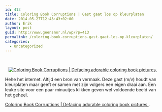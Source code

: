 ```yaml
---
id: 413
title: Coloring Book Corruptions | Gast gaat los op kleurplaten
date: 2014-05-27T12:43:43+02:00
author: Erik
layout: post
guid: http://www.geensnor.nl/wp/?p=413
permalink: /coloring-book-corruptions-gast-gaat-los-op-kleurplaten/
categories:
  - Uncategorized
---
```

&nbsp;

<p style="text-align: center;">
  <a href="http://coloringbookcorruptions.com/"><img src='http://www.geensnor.nl/wp/wp-content/uploads/2014/05/Disco-Lolzebracakes.jpg' alt='Coloring Book Corruptions | Defacing adorable coloring book pictures.' /></a>
</p>

Hehe het internet. Altijd een bron van vermaak. Deze gast (m/v) houdt van kleurplaten maar geeft er samen met zijn volgers een eigen draai aan. Een leuke site voor een paar minuutjes klikken geven wel voldoende beeld van het geheel.

[Coloring Book Corruptions | Defacing adorable coloring book pictures.](http://coloringbookcorruptions.com/).